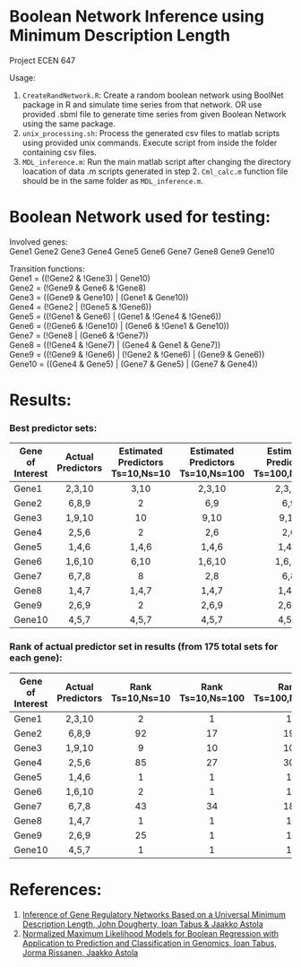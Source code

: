 # Boolean Network Inference using Minimum Description Length
Project ECEN 647

Usage:
1. `CreateRandNetwork.R`: Create a random boolean network using BoolNet package in R and simulate time series from that network. OR use provided .sbml file to generate time series from given Boolean Network using the same package.
2. `unix_processing.sh`: Process the generated csv files to matlab scripts using provided unix commands. Execute script from inside the folder containing csv files.
3. `MDL_inference.m`: Run the main matlab script after changing the directory loacation of data .m scripts generated in step 2. `Cml_calc.m` function file should be in the same folder as `MDL_inference.m`.

# Boolean Network used for testing:

 Involved genes:\
   Gene1 Gene2 Gene3 Gene4 Gene5 Gene6 Gene7 Gene8 Gene9 Gene10
 
 Transition functions:\
 Gene1 = ((!Gene2 & !Gene3) | Gene10)\
 Gene2 = (!Gene9 & Gene6 & !Gene8)\
 Gene3 = ((Gene9 & Gene10) | (Gene1 & Gene10))\
 Gene4 = (!Gene2 | (!Gene5 & !Gene6))\
 Gene5 = ((!Gene1 & Gene6) | (Gene1 & !Gene4 & !Gene6))\
 Gene6 = ((!Gene6 & !Gene10) | (Gene6 & !Gene1 & Gene10))\
 Gene7 = (!Gene8 | (Gene6 & !Gene7))\
 Gene8 = ((!Gene4 & !Gene7) | (Gene4 & Gene1 & Gene7))\
 Gene9 = ((!Gene9 & !Gene6) | (!Gene2 & !Gene6) | (Gene9 & Gene6))\
 Gene10 = ((Gene4 & Gene5) | (Gene7 & Gene5) | (Gene7 & Gene4))

# Results:

### Best predictor sets:
|Gene of Interest|Actual Predictors|Estimated Predictors Ts=10,Ns=10|Estimated Predictors Ts=10,Ns=100|Estimated Predictors Ts=100,Ns=100|Estimated Predictors Ts=100,Ns=1000|
| -------------- |:---------------:| :-----------------------------:| :------------------------------:|:------------------------------:|:------------------------------:|
|Gene1           |2,3,10           |3,10|2,3,10|2,3,10|2,3,10|
|Gene2           |6,8,9            |2|6,9|6,9|6,9|
|Gene3           |1,9,10           |10|9,10|9,10|9,10|
|Gene4           |2,5,6            |2|2,6|2,6|2,5|
|Gene5           |1,4,6            |1,4,6|1,4,6|1,4,6|1,4,6|
|Gene6           |1,6,10           |6,10|1,6,10|1,6,10|1,6,10|
|Gene7           |6,7,8            |8|2,8|6,8|6,8|
|Gene8           |1,4,7            |1,4,7|1,4,7|1,4,7|1,4,7|
|Gene9           |2,6,9            |2|2,6,9|2,6,9|2,6,9|
|Gene10          |4,5,7            |4,5,7|4,5,7|4,5,7|4,5,7|

### Rank of actual predictor set in results (from 175 total sets for each gene):
|Gene of Interest|Actual Predictors|Rank Ts=10,Ns=10|Rank Ts=10,Ns=100|Rank Ts=100,Ns=100|Rank Ts=100,Ns=1000|
| -------------- |:---------------:| :-----------------------------:| :------------------------------:|:------------------------------:|:------------------------------:|
|Gene1           |2,3,10           |2|1|1|1|
|Gene2           |6,8,9            |92|17|19|5|
|Gene3           |1,9,10           |9|10|10|10|
|Gene4           |2,5,6            |85|27|30|24|
|Gene5           |1,4,6            |1|1|1|1|
|Gene6           |1,6,10           |2|1|1|1|
|Gene7           |6,7,8            |43|34|18|22|
|Gene8           |1,4,7            |1|1|1|1|
|Gene9           |2,6,9            |25|1|1|1|
|Gene10          |4,5,7            |1|1|1|1|

# References:
1. [Inference of Gene Regulatory Networks Based on a Universal Minimum Description Length, John Dougherty, Ioan Tabus & Jaakko Astola](https://www.ncbi.nlm.nih.gov/pubmed/18437238)
2. [Normalized Maximum Likelihood Models for Boolean Regression with Application to Prediction and Classification in Genomics, Ioan Tabus, Jorma Rissanen, Jaakko Astola](https://link.springer.com/chapter/10.1007/0-306-47825-0_10)
